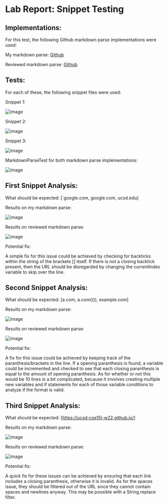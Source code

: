 # Lab Report: Snippet Testing

## Implementations:

For this test, the following Github markdown parse implementations were used:

My markdown parse: [Github](https://github.com/azak03/markdown-parse)

Reviewed markdown parse: [Github](https://github.com/ExtraExaByte/MarkDownParse)

## Tests: 

For each of these, the following snippet files were used:

Snippet 1:

![image](https://user-images.githubusercontent.com/97641168/156126051-e7c3c079-2af8-4854-a306-629c981d4601.png)

Snippet 2:

![image](https://user-images.githubusercontent.com/97641168/156126098-020d9a01-f478-4c8f-b826-2fe5d627f2de.png)

Snippet 3:

![image](https://user-images.githubusercontent.com/97641168/156126167-71c5ee1d-768f-4c87-8e0a-4de403b32daa.png)

MarkdownParseTest for both markdown parse implementations:

![image](https://user-images.githubusercontent.com/97641168/156127790-ed3a9784-357c-40f7-980f-5a86f132c8da.png)

## First Snippet Analysis:

What should be expected: [`google.com, google.com, ucsd.edu]

Results on my markdown parse:

![image](https://user-images.githubusercontent.com/97641168/156129582-b86532cb-788f-492a-9a65-055bd01ee0d6.png)

Results on reviewed markdown parse:

![image](https://user-images.githubusercontent.com/97641168/156129809-51aff76e-1a69-4e3e-8c8d-811ce65f4b4a.png)

Potential fix:

A simple fix for this issue could be achieved by checking for backticks within the string of the brackets [] itself. If there is not a closing backtick present, then the URL should be disregarded by changing the currentIndex variable to skip over the line.

## Second Snippet Analysis:

What should be expected: [a.com, a.com(()), example.com]

Results on my markdown parse:

![image](https://user-images.githubusercontent.com/97641168/156130366-8d577160-e9a4-4c91-95ef-890ba952e7bf.png)

Results on reviewed markdown parse:

![image](https://user-images.githubusercontent.com/97641168/156130502-83a1a74b-f552-4abd-bd5a-2273be7aa97c.png)

Potential fix:

A fix for this issue could be achieved by keeping track of the paranthesis/brackets in the line. If a opening paranthesis is found, a variable could be incremented and checked to see that each closing paranthesis is equal to the amount of opening paranthesis. As for whether or not this would be 10 lines is a bit complicated, because it involves creating multiple new variables and if statements for each of those variable conditions to analyze if the format is valid.

## Third Snippet Analysis:

What should be expected: [https://ucsd-cse15l-w22.github.io/]

Results on my markdown parse:

![image](https://user-images.githubusercontent.com/97641168/156131191-f4a7aac1-8804-4238-89ea-44bceea54466.png)

Results on reviewed markdown parse:

![image](https://user-images.githubusercontent.com/97641168/156131316-75160912-ec48-4608-b776-81218c4fa448.png)

Potential fix:

A quick fix for these issues can be achieved by ensuring that each link includes a closing paranthesis, otherwise it is invalid. As for the spaces issue, they should be filtered out of the URL since they cannot contain spaces and newlines anyway. This may be possible with a String.replace filter. 
